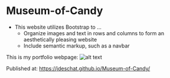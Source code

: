 # Museum-of-Candy
- This website utilizes Bootstrap to ...
  - Organize images and text in rows and columns to form an aesthetically pleasing website
  - Include semantic markup, such as a navbar

This is my portfolio webpage:
![alt text](https://github.com/jdeschat/Museum-of-Candy/blob/main/assets/imgs/Museum_of_candy.jpg)

Published at: https://jdeschat.github.io/Museum-of-Candy/